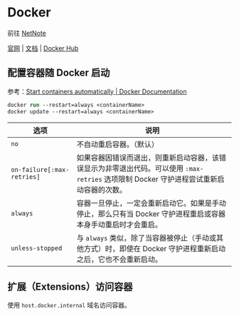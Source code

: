 # Docker

前往 [NetNote](https://net.note.yue.zone/coding/Docker/)

[官网](https://www.docker.com/)
| [文档](https://docs.docker.com/)
| [Docker Hub](https://hub.docker.com/)

## 配置容器随 Docker 启动

参考：[Start containers automatically | Docker Documentation](https://docs.docker.com/config/containers/start-containers-automatically/)

```ps
docker run --restart=always <containerName>
docker update --restart=always <containerName>
```

| 选项 | 说明 |
| --- | --- |
| `no` | 不自动重启容器。（默认） |
| `on-failure[:max-retries]` | 如果容器因错误而退出，则重新启动容器，该错误显示为非零退出代码。可以使用 `:max-retries` 选项限制 Docker 守护进程尝试重新启动容器的次数。 |
| `always` | 容器一旦停止，一定会重新启动它。如果是手动停止，那么只有当 Docker 守护进程重启或容器本身手动重启时才会重启。 |
| `unless-stopped` | 与 `always` 类似，除了当容器被停止（手动或其他方式）时，即使在 Docker 守护进程重新启动之后，它也不会重新启动。 |

## 扩展（Extensions）访问容器

使用 `host.docker.internal` 域名访问容器。
